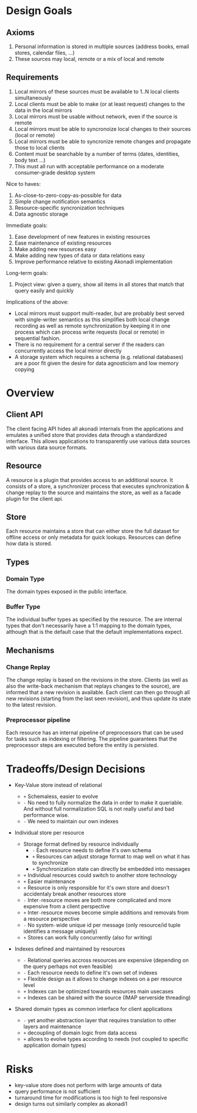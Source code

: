 # Design Goals
## Axioms
1. Personal information is stored in multiple sources (address books, email stores, calendar files, ...)
2. These sources may local, remote or a mix of local and remote

## Requirements
1. Local mirrors of these sources must be available to 1..N local clients simultaneously
2. Local clients must be able to make (or at least request) changes to the data in the local mirrors
3. Local mirrors must be usable without network, even if the source is remote
4. Local mirrors must be able to syncronoize local changes to their sources (local or remote)
5. Local mirrors must be able to syncronize remote changes and propagate those to local clients
6. Content must be searchable by a number of terms (dates, identities, body text ...)
7. This must all run with acceptable performance on a moderate consumer-grade desktop system

Nice to haves:

1. As-close-to-zero-copy-as-possible for data
2. Simple change notification semantics
3. Resource-specific syncronization techniques
4. Data agnostic storage

Immediate goals:

1. Ease development of new features in existing resources
2. Ease maintenance of existing resources
3. Make adding new resources easy
4. Make adding new types of data or data relations easy
5. Improve performance relative to existing Akonadi implementation

Long-term goals:

1. Project view: given a query, show all items in all stores that match that query easily and quickly

Implications of the above:

* Local mirrors must support multi-reader, but are probably best served with single-writer semantics as this simplifies both local change recording as well as remote synchronization by keeping it in one process which can process write requests (local or remote) in sequential fashion.
* There is no requirement for a central server if the readers can concurrently access the local mirror directly
* A storage system which requires a schema (e.g. relational databases) are a poor fit given the desire for data agnosticism and low memory copying

# Overview

## Client API
The client facing API hides all akonadi internals from the applications and emulates a unified store that provides data through a standardized interface. 
This allows applications to transparently use various data sources with various data source formats.

## Resource
A resource is a plugin that provides access to an additional source. It consists of a store, a synchronizer process that executes synchronization & change replay to the source and maintains the store, as well as a facade plugin for the client api.

## Store
Each resource maintains a store that can either store the full dataset for offline access or only metadata for quick lookups. Resources can define how data is stored.

## Types
### Domain Type
The domain types exposed in the public interface.

### Buffer Type
The individual buffer types as specified by the resource. The are internal types that don't necessarily have a 1:1 mapping to the domain types, although that is the default case that the default implementations expect.

## Mechanisms
### Change Replay
The change replay is based on the revisions in the store. Clients (as well as also the write-back mechanism that replays changes to the source), are informed that a new revision is available. Each client can then go through all new revisions (starting from the last seen revision), and thus update its state to the latest revision.

### Preprocessor pipeline
Each resource has an internal pipeline of preprocessors that can be used for tasks such as indexing or filtering. The pipeline guarantees that the preprocessor steps are executed before the entity is persisted.

# Tradeoffs/Design Decisions
* Key-Value store instead of relational
    * `+` Schemaless, easier to evolve
    * `-` No need to fully normalize the data in order to make it queriable. And without full normalization SQL is not really useful and bad performance wise. 
    * `-` We need to maintain our own indexes

* Individual store per resource
    * Storage format defined by resource individually
        * `-` Each resource needs to define it's own schema
        * `+` Resources can adjust storage format to map well on what it has to synchronize
        * `+` Synchronization state can directly be embedded into messages
    * `+` Individual resources could switch to another store technology
    * `+` Easier maintenance
    * `+` Resource is only responsible for it's own store and doesn't accidentaly break another resources store
    * `-` Inter`-`resource moves are both more complicated and more expensive from a client perspective
    * `+` Inter`-`resource moves become simple additions and removals from a resource perspective
    * `-` No system`-`wide unique id per message (only resource/id tuple identifies a message uniquely) 
    * `+` Stores can work fully concurrently (also for writing)

* Indexes defined and maintained by resources
    * `-` Relational queries accross resources are expensive (depending on the query perhaps not even feasible)
    * `-` Each resource needs to define it's own set of indexes
    * `+` Flexible design as it allows to change indexes on a per resource level
    * `+` Indexes can be optimized towards resources main usecases
    * `+` Indexes can be shared with the source (IMAP serverside threading)

* Shared domain types as common interface for client applications
    * `-` yet another abstraction layer that requires translation to other layers and maintenance
    * `+` decoupling of domain logic from data access
    * `+` allows to evolve types according to needs (not coupled to specific application domain types)

# Risks
* key-value store does not perform with large amounts of data
* query performance is not sufficient
* turnaround time for modifications is too high to feel responsive
* design turns out similarly complex as akonadi1
